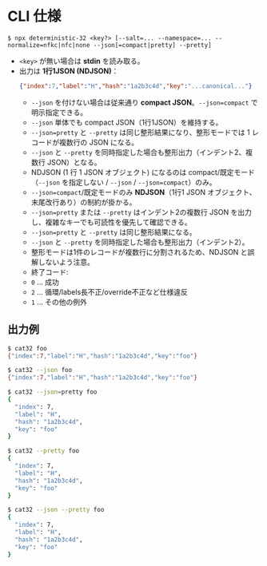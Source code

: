 # CLI 仕様

```
$ npx deterministic-32 <key?> [--salt=... --namespace=... --normalize=nfkc|nfc|none --json[=compact|pretty] --pretty]
```

- `<key>` が無い場合は **stdin** を読み取る。
- 出力は **1行1JSON (NDJSON)**：
  ```json
  {"index":7,"label":"H","hash":"1a2b3c4d","key":"...canonical..."}
  ```
  - `--json` を付けない場合は従来通り **compact JSON**。`--json=compact` で明示指定できる。
  - `--json` 単体でも compact JSON（1行1JSON）を維持する。
  - `--json=pretty` と `--pretty` は同じ整形結果になり、整形モードでは 1 レコードが複数行の JSON になる。
  - `--json` と `--pretty` を同時指定した場合も整形出力（インデント2、複数行 JSON）となる。
  - NDJSON (1 行 1 JSON オブジェクト) になるのは compact/既定モード（`--json` を指定しない / `--json` / `--json=compact`）のみ。
  - `--json=compact`/既定モードのみ **NDJSON**（1行1 JSON オブジェクト、末尾改行あり）の制約が掛かる。
  - `--json=pretty` または `--pretty` はインデント2の複数行 JSON を出力し、複雑なキーでも可読性を優先して確認できる。
  - `--json=pretty` と `--pretty` は同じ整形結果になる。
  - `--json` と `--pretty` を同時指定した場合も整形出力（インデント2）。
  - 整形モードは1件のレコードが複数行に分割されるため、NDJSON と誤解しないよう注意。
  - 終了コード:
  - `0` … 成功
  - `2` … 循環/labels長不正/override不正など仕様違反
  - `1` … その他の例外

## 出力例

```sh
$ cat32 foo
{"index":7,"label":"H","hash":"1a2b3c4d","key":"foo"}

$ cat32 --json foo
{"index":7,"label":"H","hash":"1a2b3c4d","key":"foo"}

$ cat32 --json=pretty foo
{
  "index": 7,
  "label": "H",
  "hash": "1a2b3c4d",
  "key": "foo"
}

$ cat32 --pretty foo
{
  "index": 7,
  "label": "H",
  "hash": "1a2b3c4d",
  "key": "foo"
}

$ cat32 --json --pretty foo
{
  "index": 7,
  "label": "H",
  "hash": "1a2b3c4d",
  "key": "foo"
}
```

